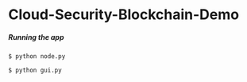 # Cloud-Security-Blockchain-Demo

##### Running the app

```
$ python node.py
```
```
$ python gui.py
```

